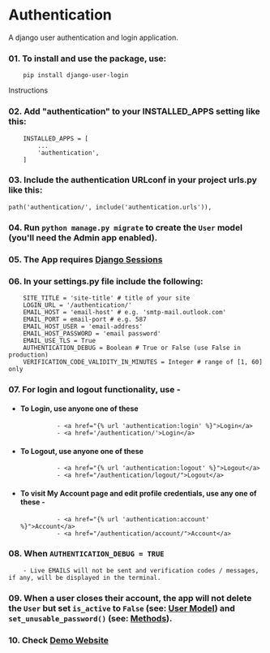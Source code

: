# Authentication
A django user authentication and login application.

### 01.  To install and use the package, use:
        
        pip install django-user-login

Instructions

### 02.	Add "authentication" to your INSTALLED_APPS setting like this:

        INSTALLED_APPS = [
            ...
            'authentication',
        ]

### 03.	Include the authentication URLconf in your project urls.py like this:

	path('authentication/', include('authentication.urls')),

### 04.	Run `python manage.py migrate` to create the `User` model (you'll need the Admin app enabled).

### 05.	The App requires [Django Sessions](https://docs.djangoproject.com/en/4.0/topics/http/sessions/#enabling-sessions)

### 06.  In your settings.py file include the following:

        SITE_TITLE = 'site-title' # title of your site
        LOGIN_URL = '/authentication/'
        EMAIL_HOST = 'email-host' # e.g. 'smtp-mail.outlook.com'
        EMAIL_PORT = email-port # e.g. 587
        EMAIL_HOST_USER = 'email-address'
        EMAIL_HOST_PASSWORD = 'email password'
        EMAIL_USE_TLS = True
        AUTHENTICATION_DEBUG = Boolean # True or False (use False in production)
        VERIFICATION_CODE_VALIDITY_IN_MINUTES = Integer # range of [1, 60] only

### 07.  For login and logout functionality, use - 
- #### To Login, use anyone one of these

                - <a href="{% url 'authentication:login' %}">Login</a>
                - <a href='/authentication/'>Login</a>

- #### To Logout, use anyone one of these

                - <a href="{% url 'authentication:logout' %}">Logout</a>
                - <a href="/authentication/logout/">Logout</a>

- #### To visit My Account page and edit profile credentials, use any one of these -

                - <a href="{% url 'authentication:account' %}">Account</a>
                - <a href="/authentication/account/">Account</a>

### 08. When `AUTHENTICATION_DEBUG = TRUE`

        - Live EMAILS will not be sent and verification codes / messages, if any, will be displayed in the terminal.

### 09. When a user closes their account, the app will not delete the `User` but set `is_active` to `False` (see: [User Model](https://docs.djangoproject.com/en/4.1/ref/contrib/auth/#django.contrib.auth.models.User.is_active)) and `set_unusable_password()` (see: [Methods](https://docs.djangoproject.com/en/4.1/ref/contrib/auth/#django.contrib.auth.models.User.set_unusable_password)).

### 10. Check [Demo Website](https://django-user-login.herokuapp.com/)